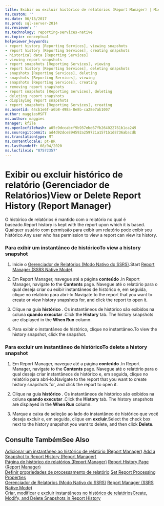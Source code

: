 ```yaml
---
title: Exibir ou excluir histórico de relatórios (Report Manager) | Microsoft Docs
ms.custom: ''
ms.date: 06/13/2017
ms.prod: sql-server-2014
ms.reviewer: ''
ms.technology: reporting-services-native
ms.topic: conceptual
helpviewer_keywords:
- report history [Reporting Services], viewing snapshots
- report history [Reporting Services], creating snapshots
- historical data [Reporting Services]
- viewing report snapshots
- report snapshots [Reporting Services], viewing
- report history [Reporting Services], deleting snapshots
- snapshots [Reporting Services], deleting
- snapshots [Reporting Services], viewing
- snapshots [Reporting Services], creating
- removing report snapshots
- report snapshots [Reporting Services], deleting
- deleting report snapshots
- displaying report snapshots
- report snapshots [Reporting Services], creating
ms.assetid: 44cb1e6f-a6b8-498a-8e8b-ca28e7ab1007
author: maggiesMSFT
ms.author: maggies
manager: kfile
ms.openlocfilehash: a05c9dccabcf9b937ebd67fb264022761b1ca249
ms.sourcegitcommit: ad4d92dce894592a259721a1571b1d8736abacdb
ms.translationtype: MT
ms.contentlocale: pt-BR
ms.lasthandoff: 08/04/2020
ms.locfileid: "87572357"
---
```

# <a name="view-or-delete-report-history-report-manager"></a><span data-ttu-id="92d25-102">Exibir ou excluir histórico de relatório (Gerenciador de Relatórios)</span><span class="sxs-lookup"><span data-stu-id="92d25-102">View or Delete Report History (Report Manager)</span></span>
  <span data-ttu-id="92d25-103">O histórico de relatórios é mantido com o relatório no qual é baseado.</span><span class="sxs-lookup"><span data-stu-id="92d25-103">Report history is kept with the report upon which it is based.</span></span> <span data-ttu-id="92d25-104">Qualquer usuário com permissão para exibir um relatório pode exibir seu histórico.</span><span class="sxs-lookup"><span data-stu-id="92d25-104">Any user who has permission to view a report can view its history.</span></span>  
  
### <a name="to-view-a-history-snapshot"></a><span data-ttu-id="92d25-105">Para exibir um instantâneo de histórico</span><span class="sxs-lookup"><span data-stu-id="92d25-105">To view a history snapshot</span></span>  
  
1.  <span data-ttu-id="92d25-106">Inicie o [Gerenciador de Relatórios &#40;Modo Nativo do SSRS&#41;](../../2014/reporting-services/report-manager-ssrs-native-mode.md).</span><span class="sxs-lookup"><span data-stu-id="92d25-106">Start [Report Manager  &#40;SSRS Native Mode&#41;](../../2014/reporting-services/report-manager-ssrs-native-mode.md).</span></span>  
  
2.  <span data-ttu-id="92d25-107">Em Report Manager, navegue até a página **conteúdo** .</span><span class="sxs-lookup"><span data-stu-id="92d25-107">In Report Manager, navigate to the **Contents** page.</span></span> <span data-ttu-id="92d25-108">Navegue até o relatório para o qual deseja criar ou exibir instantâneos de histórico e, em seguida, clique no relatório para abri-lo.</span><span class="sxs-lookup"><span data-stu-id="92d25-108">Navigate to the report that you want to create or view history snapshots for, and click the report to open it.</span></span>  
  
3.  <span data-ttu-id="92d25-109">Clique na guia **histórico** . Os instantâneos de histórico são exibidos na coluna **quando executar** .</span><span class="sxs-lookup"><span data-stu-id="92d25-109">Click the **History** tab. The history snapshots are displayed in the **When Run** column.</span></span>  
  
4.  <span data-ttu-id="92d25-110">Para exibir o instantâneo de histórico, clique no instantâneo.</span><span class="sxs-lookup"><span data-stu-id="92d25-110">To view the history snapshot, click the snapshot.</span></span>  
  
### <a name="to-delete-a-history-snapshot"></a><span data-ttu-id="92d25-111">Para excluir um instantâneo de histórico</span><span class="sxs-lookup"><span data-stu-id="92d25-111">To delete a history snapshot</span></span>  
  
1.  <span data-ttu-id="92d25-112">Em Report Manager, navegue até a página **conteúdo** .</span><span class="sxs-lookup"><span data-stu-id="92d25-112">In Report Manager, navigate to the **Contents** page.</span></span> <span data-ttu-id="92d25-113">Navegue até o relatório para o qual deseja criar instantâneos de histórico e, em seguida, clique no relatório para abri-lo.</span><span class="sxs-lookup"><span data-stu-id="92d25-113">Navigate to the report that you want to create history snapshots for, and click the report to open it.</span></span>  
  
2.  <span data-ttu-id="92d25-114">Clique na guia **histórico** . Os instantâneos de histórico são exibidos na coluna **quando executar** .</span><span class="sxs-lookup"><span data-stu-id="92d25-114">Click the **History** tab. The history snapshots are displayed in the **When Run** column.</span></span>  
  
3.  <span data-ttu-id="92d25-115">Marque a caixa de seleção ao lado do instantâneo de histórico que você deseja excluir e, em seguida, clique em **excluir**.</span><span class="sxs-lookup"><span data-stu-id="92d25-115">Select the check box next to the history snapshot you want to delete, and then click **Delete**.</span></span>  
  
## <a name="see-also"></a><span data-ttu-id="92d25-116">Consulte Também</span><span class="sxs-lookup"><span data-stu-id="92d25-116">See Also</span></span>  
 <span data-ttu-id="92d25-117">[Adicionar um instantâneo ao histórico de relatório &#40;Report Manager&#41;](report-server/add-a-snapshot-to-report-history-report-manager.md) </span><span class="sxs-lookup"><span data-stu-id="92d25-117">[Add a Snapshot to Report History &#40;Report Manager&#41;](report-server/add-a-snapshot-to-report-history-report-manager.md) </span></span>  
 <span data-ttu-id="92d25-118">[Página de histórico de relatórios &#40;Report Manager&#41;](../../2014/reporting-services/report-history-page-report-manager.md) </span><span class="sxs-lookup"><span data-stu-id="92d25-118">[Report History Page &#40;Report Manager&#41;](../../2014/reporting-services/report-history-page-report-manager.md) </span></span>  
 <span data-ttu-id="92d25-119">[Definir propriedades de processamento de relatório](report-server/set-report-processing-properties.md) </span><span class="sxs-lookup"><span data-stu-id="92d25-119">[Set Report Processing Properties](report-server/set-report-processing-properties.md) </span></span>  
 <span data-ttu-id="92d25-120">[Gerenciador de Relatórios &#40;Modo Nativo do SSRS&#41;](../../2014/reporting-services/report-manager-ssrs-native-mode.md) </span><span class="sxs-lookup"><span data-stu-id="92d25-120">[Report Manager  &#40;SSRS Native Mode&#41;](../../2014/reporting-services/report-manager-ssrs-native-mode.md) </span></span>  
 [<span data-ttu-id="92d25-121">Criar, modificar e excluir instantâneos no histórico de relatórios</span><span class="sxs-lookup"><span data-stu-id="92d25-121">Create, Modify, and Delete Snapshots in Report History</span></span>](report-server/create-modify-and-delete-snapshots-in-report-history.md)  
  
  
